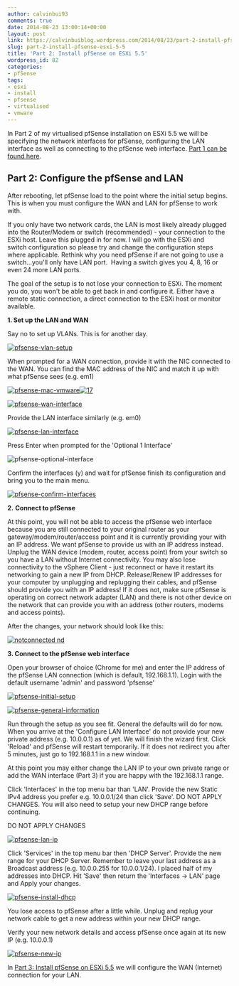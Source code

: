 ```yaml
---
author: calvinbui93
comments: true
date: 2014-08-23 13:00:14+00:00
layout: post
link: https://calvinbuiblog.wordpress.com/2014/08/23/part-2-install-pfsense-esxi-5-5/
slug: part-2-install-pfsense-esxi-5-5
title: 'Part 2: Install pfSense on ESXi 5.5'
wordpress_id: 82
categories:
- pfSense
tags:
- esxi
- install
- pfsense
- virtualised
- vmware
---
```


In Part 2 of my virtualised pfSense installation on ESXi 5.5 we will be specifying the network interfaces for pfSense, configuring the LAN interface as well as connecting to the pfSense web interface. [Part 1 can be found here](https://calvin.me/part-1-install-pfsense-on-esxi-5-5/).

<!-- more -->


## Part 2: Configure the pfSense and LAN


After rebooting, let pfSense load to the point where the initial setup begins. This is when you must configure the WAN and LAN for pfSense to work with.

If you only have two network cards, the LAN is most likely already plugged into the Router/Modem or switch (recommended) - your connection to the ESXi host. Leave this plugged in for now. I will go with the ESXi and switch configuration so please try and change the configuration steps where applicable. Rethink why you need pfSense if are not going to use a switch...you'll only have LAN port.  Having a switch gives you 4, 8, 16 or even 24 more LAN ports.

The goal of the setup is to not lose your connection to ESXi. The moment you do, you won't be able to get back in and configure it. Either have a remote static connection, a direct connection to the ESXi host or monitor available.

**1. Set up the LAN and WAN**

Say no to set up VLANs. This is for another day.

[![pfsense-vlan-setup](http://calvinbuiblog.files.wordpress.com/2014/08/18.png)](http://calvinbuiblog.files.wordpress.com/2014/08/18.png)

When prompted for a WAN connection, provide it with the NIC connected to the WAN. You can find the MAC address of the NIC and match it up with what pfSense sees (e.g. em1)

[![pfsense-mac-vmware](http://calvinbuiblog.files.wordpress.com/2014/08/16.png)](http://calvinbuiblog.files.wordpress.com/2014/08/16.png)[![17](http://calvinbuiblog.files.wordpress.com/2014/08/17.png)](http://calvinbuiblog.files.wordpress.com/2014/08/17.png)

[![pfsense-wan-interface](http://calvinbuiblog.files.wordpress.com/2014/08/21.png)](http://calvinbuiblog.files.wordpress.com/2014/08/21.png)

Provide the LAN interface similarly (e.g. em0)

[![pfsense-lan-interface](http://calvinbuiblog.files.wordpress.com/2014/08/19.png)](http://calvinbuiblog.files.wordpress.com/2014/08/19.png)

Press Enter when prompted for the 'Optional 1 Interface'

![pfsense-optional-interface](http://calvinbuiblog.files.wordpress.com/2014/08/20.png)

Confirm the interfaces (y) and wait for pfSense finish its configuration and bring you to the main menu.

[![pfsense-confirm-interfaces](http://calvinbuiblog.files.wordpress.com/2014/08/esxi_pfs_4_13a.png)](http://calvinbuiblog.files.wordpress.com/2014/08/esxi_pfs_4_13a.png)

**2.** **Connect to pfSense**

At this point, you will not be able to access the pfSense web interface because you are still connected to your original router as your gateway/modem/router/access point and it is currently providing your with an IP address. We want pfSense to provide us with an IP address instead. Unplug the WAN device (modem, router, access point) from your switch so you have a LAN without Internet connectivity. You may also lose connectivity to the vSphere Client - just reconnect or have it restart its networking to gain a new IP from DHCP. Release/Renew IP addresses for your computer by unplugging and replugging their cables, and pfSense should provide you with an IP address! If it does not, make sure pfSense is operating on correct network adapter (LAN) and there is not other device on the network that can provide you with an address (other routers, modems and access points).

After the changes, your network should look like this:

[![notconnected nd](http://calvinbuiblog.files.wordpress.com/2014/08/notconnected-nd.png)](http://calvinbuiblog.files.wordpress.com/2014/08/notconnected-nd.png)

**3. Connect to the pfSense web interface**

Open your browser of choice (Chrome for me) and enter the IP address of the pfSense LAN connection (which is default, 192.168.1.1). Login with the default username 'admin' and password 'pfsense'

[![pfsense-initial-setup](http://calvinbuiblog.files.wordpress.com/2014/08/33.png)](http://calvinbuiblog.files.wordpress.com/2014/08/33.png)

[![pfsense-general-information](http://calvinbuiblog.files.wordpress.com/2014/08/32.png)](http://calvinbuiblog.files.wordpress.com/2014/08/32.png)

Run through the setup as you see fit. General the defaults will do for now. When you arrive at the 'Configure LAN Interface' do not provide your new private address (e.g. 10.0.0.1) as of yet. We will finish the wizard first. Click 'Reload' and pfSense will restart temporarily. If it does not redirect you after 5 minutes, just go to 192.168.1.1 in a new window.

At this point you may either change the LAN IP to your own private range or add the WAN interface (Part 3) if you are happy with the 192.168.1.1 range.

Click 'Interfaces' in the top menu bar than 'LAN'. Provide the new Static IPv4 address you prefer e.g. 10.0.0.1/24 than click 'Save'. DO NOT APPLY CHANGES. You will also need to setup your new DHCP range before continuing.


DO NOT APPLY CHANGES


[![pfsense-lan-ip](http://calvinbuiblog.files.wordpress.com/2014/08/31.png)](http://calvinbuiblog.files.wordpress.com/2014/08/31.png)

Click 'Services' in the top menu bar then 'DHCP Server'. Provide the new range for your DHCP Server. Remember to leave your last address as a Broadcast address (e.g. 10.0.0.255 for 10.0.0.1/24). I placed half of my addresses into DHCP. Hit 'Save' then return the 'Interfaces -> LAN' page and Apply your changes.

[![pfsense-install-dhcp](http://calvinbuiblog.files.wordpress.com/2014/08/30.png)](http://calvinbuiblog.files.wordpress.com/2014/08/30.png)

You lose access to pfSense after a little while. Unplug and replug your network cable to get a new address within your new DHCP range.

Verify your new network details and access pfSense once again at its new IP (e.g. 10.0.0.1)

[![pfsense-new-ip](http://calvinbuiblog.files.wordpress.com/2014/08/29.png)](http://calvinbuiblog.files.wordpress.com/2014/08/29.png)

In [Part 3: Install pfSense on ESXi 5.5](https://calvin.me/part-3-install-pfsense-esxi-5-5/) we will configure the WAN (Internet) connection for your LAN.
